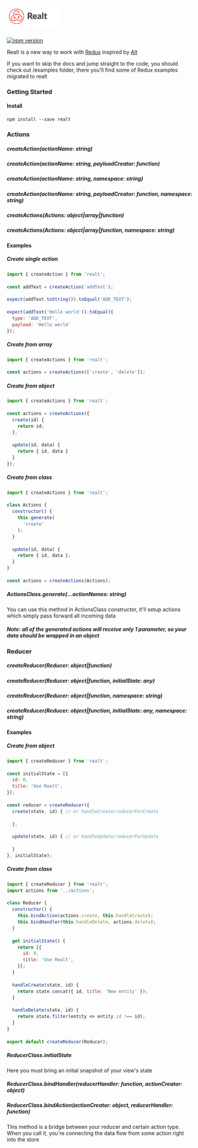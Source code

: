 # <a href='http://realt.js.org'><img src='https://raw.githubusercontent.com/Vnkitaev/realt/master/logo/title-dark-logo.png' height='60'></a>
[![npm version](https://badge.fury.io/js/realt.svg)](https://www.npmjs.com/package/realt)

Realt is a new way to work with [Redux](https://github.com/reactjs/redux) inspired by [Alt](https://github.com/goatslacker/alt)

If you want to skip the docs and jump straight to the code, you should check out /examples folder, there you'll find some of Redux examples migrated to realt

### Getting Started
#### Install
```
npm install --save realt
```

### Actions
##### createAction(actionName: string)
##### createAction(actionName: string, payloadCreator: function)
##### createAction(actionName: string, namespace: string)
##### createAction(actionName: string, payloadCreator: function, namespace: string)
##### createActions(Actions: object|array|function)
##### createActions(Actions: object|array|function, namespace: string)

#### Examples
##### Create single action
```javascript
import { createAction } from 'realt';

const addText = createAction('addText');

expect(addText.toString()).toEqual('ADD_TEXT');

expect(addText('Hello world')).toEqual({
  type: 'ADD_TEXT',
  payload: 'Hello world'
});
```

##### Create from array
```javascript
import { createActions } from 'realt';

const actions = createActions(['create', 'delete']);
```

##### Create from object
```javascript
import { createActions } from 'realt';

const actions = createActions({
  create(id) {
    return id;
  },
  
  update(id, data) {
    return { id, data }
  }
});
```

##### Create from class
```javascript
import { createActions } from 'realt';

class Actions {
  constructor() {
    this.generate(
      'create'
    );
  }

  update(id, data) {
    return { id, data };
  }
}

const actions = createActions(Actions);
```
##### ActionsClass.generate(…actionNames: string)
You can use this method in ActionsClass constructor, it'll setup actions which simply pass forward all incoming data
##### Note: all of the generated actions will receive only 1 parameter, so your data should be wrapped in an object

### Reducer
##### createReducer(Reducer: object|function)
##### createReducer(Reducer: object|function, initialState: any)
##### createReducer(Reducer: object|function, namespace: string)
##### createReducer(Reducer: object|function, initialState: any, namespace: string)

#### Examples
##### Create from object
```javascript
import { createReducer } from 'realt';

const initialState = [{
  id: 0,
  title: 'Use Realt',
}];

const reducer = createReducer({
  create(state, id) { // or handleCreate/reducerForCreate
    
  },
  
  update(state, id) { // or handleUpdate/reducerForUpdate
    
  }
}, initialState);
```

##### Create from class
```javascript
import { createReducer } from 'realt';
import actions from '../actions';

class Reducer {
  constructor() {
    this.bindAction(actions.create, this.handleCreate);
    this.bindHandler(this.handleDelete, actions.delete);
  }

  get initialState() {
    return [{
      id: 0,
      title: 'Use Realt',
    }];
  }

  handleCreate(state, id) {
    return state.concat({ id, title: 'New entity' });
  }

  handleDelete(state, id) {
    return state.filter(entity => entity.id !== id);
  }
}

export default createReducer(Reducer);
```
##### ReducerClass.initialState
Here you must bring an initial snapshot of your view's state

##### ReducerClass.bindHandler(reducerHandler: function, actionCreator: object)
##### ReducerClass.bindAction(actionCreator: object, reducerHandler: function)
This method is a bridge between your reducer and certain action type. 
When you call it, you're connecting the data flow from some action right into the store
